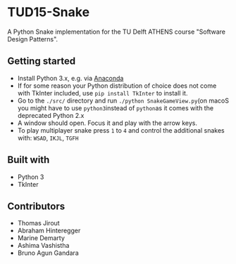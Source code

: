 # TUD15-Snake
A Python Snake implementation for the TU Delft ATHENS course "Software Design Patterns".

## Getting started

* Install Python 3.x, e.g. via [Anaconda](https://www.anaconda.com/download/#download)
* If for some reason your Python distribution of choice does not come with TkInter included, use `pip install TkInter` to install it. 
* Go to the `./src/` directory and run `./python SnakeGameView.py`(on macoS you might have to use `python3`instead of `python`as it comes with the deprecated Python 2.x 
* A window should open. Focus it and play with the arrow keys.
* To play multiplayer snake press `1` to `4` and control the additional snakes with: `WSAD`, `IKJL`, `TGFH`
## Built with

* Python 3
* TkInter


## Contributors

* Thomas Jirout
* Abraham Hinteregger
* Marine Demarty
* Ashima Vashistha
* Bruno Agun Gandara
